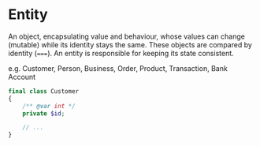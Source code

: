 # Entity

An object, encapsulating value and behaviour, whose values can change (mutable) while its identity stays the same.
These objects are compared by identity (`===`). An entity is responsible for keeping its state consistent.

e.g. Customer, Person, Business, Order, Product, Transaction, Bank Account

```php
final class Customer
{
    /** @var int */
    private $id;

    // ...
}
```
